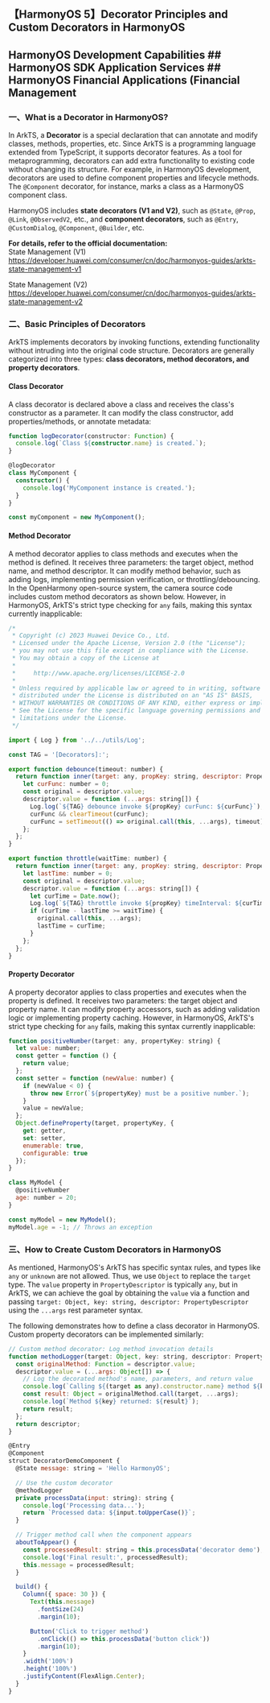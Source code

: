 ## 【HarmonyOS 5】Decorator Principles and Custom Decorators in HarmonyOS  

## HarmonyOS Development Capabilities ## HarmonyOS SDK Application Services ## HarmonyOS Financial Applications (Financial Management #  

### 一、What is a Decorator in HarmonyOS?  
In ArkTS, a **Decorator** is a special declaration that can annotate and modify classes, methods, properties, etc. Since ArkTS is a programming language extended from TypeScript, it supports decorator features. As a tool for metaprogramming, decorators can add extra functionality to existing code without changing its structure. For example, in HarmonyOS development, decorators are used to define component properties and lifecycle methods. The `@Component` decorator, for instance, marks a class as a HarmonyOS component class.  

HarmonyOS includes **state decorators (V1 and V2)**, such as `@State`, `@Prop`, `@Link`, `@ObservedV2`, etc., and **component decorators**, such as `@Entry`, `@CustomDialog`, `@Component`, `@Builder`, etc.  

**For details, refer to the official documentation:**  
State Management (V1)  
https://developer.huawei.com/consumer/cn/doc/harmonyos-guides/arkts-state-management-v1  

State Management (V2)  
https://developer.huawei.com/consumer/cn/doc/harmonyos-guides/arkts-state-management-v2  


### 二、Basic Principles of Decorators  
ArkTS implements decorators by invoking functions, extending functionality without intruding into the original code structure. Decorators are generally categorized into three types: **class decorators, method decorators, and property decorators**.  

#### Class Decorator  
A class decorator is declared above a class and receives the class's constructor as a parameter. It can modify the class constructor, add properties/methods, or annotate metadata:  

```typescript  
function logDecorator(constructor: Function) {  
  console.log(`Class ${constructor.name} is created.`);  
}  

@logDecorator  
class MyComponent {  
  constructor() {  
    console.log('MyComponent instance is created.');  
  }  
}  

const myComponent = new MyComponent();  
```  

#### Method Decorator  
A method decorator applies to class methods and executes when the method is defined. It receives three parameters: the target object, method name, and method descriptor. It can modify method behavior, such as adding logs, implementing permission verification, or throttling/debouncing. In the OpenHarmony open-source system, the camera source code includes custom method decorators as shown below. However, in HarmonyOS, ArkTS's strict type checking for `any` fails, making this syntax currently inapplicable:  

```js  
/*  
 * Copyright (c) 2023 Huawei Device Co., Ltd.  
 * Licensed under the Apache License, Version 2.0 (the "License");  
 * you may not use this file except in compliance with the License.  
 * You may obtain a copy of the License at  
 *  
 *     http://www.apache.org/licenses/LICENSE-2.0  
 *  
 * Unless required by applicable law or agreed to in writing, software  
 * distributed under the License is distributed on an "AS IS" BASIS,  
 * WITHOUT WARRANTIES OR CONDITIONS OF ANY KIND, either express or implied.  
 * See the License for the specific language governing permissions and  
 * limitations under the License.  
 */  

import { Log } from '../../utils/Log';  

const TAG = '[Decorators]:';  

export function debounce(timeout: number) {  
  return function inner(target: any, propKey: string, descriptor: PropertyDescriptor) {  
    let curFunc: number = 0;  
    const original = descriptor.value;  
    descriptor.value = function (...args: string[]) {  
      Log.log(`${TAG} debounce invoke ${propKey} curFunc: ${curFunc}`);  
      curFunc && clearTimeout(curFunc);  
      curFunc = setTimeout(() => original.call(this, ...args), timeout);  
    };  
  };  
}  

export function throttle(waitTime: number) {  
  return function inner(target: any, propKey: string, descriptor: PropertyDescriptor) {  
    let lastTime: number = 0;  
    const original = descriptor.value;  
    descriptor.value = function (...args: string[]) {  
      let curTime = Date.now();  
      Log.log(`${TAG} throttle invoke ${propKey} timeInterval: ${curTime - lastTime}`);  
      if (curTime - lastTime >= waitTime) {  
        original.call(this, ...args);  
        lastTime = curTime;  
      }  
    };  
  };  
}  
```  

#### Property Decorator  
A property decorator applies to class properties and executes when the property is defined. It receives two parameters: the target object and property name. It can modify property accessors, such as adding validation logic or implementing property caching. However, in HarmonyOS, ArkTS's strict type checking for `any` fails, making this syntax currently inapplicable:  

```js  
function positiveNumber(target: any, propertyKey: string) {  
  let value: number;  
  const getter = function () {  
    return value;  
  };  
  const setter = function (newValue: number) {  
    if (newValue < 0) {  
      throw new Error(`${propertyKey} must be a positive number.`);  
    }  
    value = newValue;  
  };  
  Object.defineProperty(target, propertyKey, {  
    get: getter,  
    set: setter,  
    enumerable: true,  
    configurable: true  
  });  
}  

class MyModel {  
  @positiveNumber  
  age: number = 20;  
}  

const myModel = new MyModel();  
myModel.age = -1; // Throws an exception  
```  


### 三、How to Create Custom Decorators in HarmonyOS  
As mentioned, HarmonyOS's ArkTS has specific syntax rules, and types like `any` or `unknown` are not allowed. Thus, we use `Object` to replace the `target` type. The `value` property in `PropertyDescriptor` is typically `any`, but in ArkTS, we can achieve the goal by obtaining the `value` via a function and passing `target: Object, key: string, descriptor: PropertyDescriptor` using the `...args` rest parameter syntax.  

The following demonstrates how to define a class decorator in HarmonyOS. Custom property decorators can be implemented similarly:  

```js  
// Custom method decorator: Log method invocation details  
function methodLogger(target: Object, key: string, descriptor: PropertyDescriptor) {  
  const originalMethod: Function = descriptor.value;  
  descriptor.value = (...args: Object[]) => {  
    // Log the decorated method's name, parameters, and return value  
    console.log(`Calling ${(target as any).constructor.name} method ${key} with argument: ${args}`);  
    const result: Object = originalMethod.call(target, ...args);  
    console.log(`Method ${key} returned: ${result}`);  
    return result;  
  };  
  return descriptor;  
}  

@Entry  
@Component  
struct DecoratorDemoComponent {  
  @State message: string = 'Hello HarmonyOS';  

  // Use the custom decorator  
  @methodLogger  
  private processData(input: string): string {  
    console.log('Processing data...');  
    return `Processed data: ${input.toUpperCase()}`;  
  }  

  // Trigger method call when the component appears  
  aboutToAppear() {  
    const processedResult: string = this.processData('decorator demo');  
    console.log('Final result:', processedResult);  
    this.message = processedResult;  
  }  

  build() {  
    Column({ space: 30 }) {  
      Text(this.message)  
        .fontSize(24)  
        .margin(10);  

      Button('Click to trigger method')  
        .onClick(() => this.processData('button click'))  
        .margin(10);  
    }  
    .width('100%')  
    .height('100%')  
    .justifyContent(FlexAlign.Center);  
  }  
}  
```